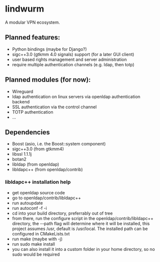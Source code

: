 # lindwurm
A modular VPN ecosystem.

## Planned features:
- Python bindings (maybe for Django?)
- sigc++3.0 (gtkmm 4.0 signals) support (for a later GUI client)
- user based rights management and server administration
- require multiple authentication channels (e.g. ldap, then totp)

## Planned modules (for now):
- Wireguard
- ldap authentication on linux servers via openldap authentication backend
- SSL authentication via the control channel
- TOTP authentication
- ...

## Dependencies
- Boost (asio, i.e. the Boost::system component)
- sigc++3.0 (from gtkmm4)
- libssl 1.1.1j
- botan2
- libldap (from openldap)
- libldapc++ (from openldap/contrib)

### libldapc++ installation help

- get openldap source code
- go to openldap/contrib/libldapc++
- run autoupdate
- run autoconf -f -i
- cd into your build directory, preferrably out of tree
- from there, run the configure script in the openldap/contrib/libldapc++ directory, the --path flag will determine where it will be installed,
 this project assumes /usr, default is /usr/local. The installed path can be configured in CMakeLists.txt
- run make (maybe with -j)
- run sudo make install
- you can also install it into a custom folder in your home directory, so no sudo would be required
